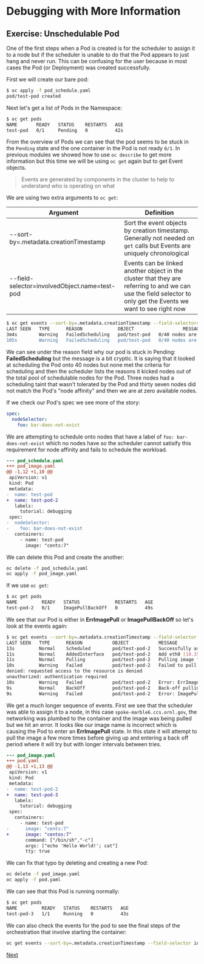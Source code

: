 # Debugging with More Information

## Exercise: Unschedulable Pod

One of the first steps when a Pod is created is for the scheduler to assign it to a
node but if the scheduler is unable to do that the Pod appears to just hang and never
run. This can be confusing for the user because in most cases the Pod (or Deployment)
was created successfully.

First we will create our bare pod:

```bash
$ oc apply -f pod_schedule.yaml
pod/test-pod created
```

Next let's get a list of Pods in the Namespace:

```bash
$ oc get pods
NAME       READY   STATUS    RESTARTS   AGE
test-pod   0/1     Pending   0          42s
```

From the overview of Pods we can see that the pod seems to be stuck in the `Pending` state
and the one container in the Pod is not ready `0/1`. In previous modules we showed how to
use `oc describe` to get more information but this time we will be using `oc get` again
but to get Event objects.

> Events are generated by components in the cluster to help to understand who is operating on what

We are using two extra arguments to `oc get`:

| Argument | Definition |
| --- | --- |
| --sort-by=.metadata.creationTimestamp | Sort the event objects by creation timestamp. Generally not needed on `get` calls but Events are uniquely chronological |
| --field-selector=involvedObject.name=test-pod | Events can be linked another object in the cluster that they are referring to and we can use the field selector to only get the Events we want to see right now |

```bash
$ oc get events --sort-by=.metadata.creationTimestamp --field-selector=involvedObject.name=test-pod
LAST SEEN   TYPE      REASON             OBJECT                  MESSAGE
3m4s        Warning   FailedScheduling   pod/test-pod   0/40 nodes are available: 3 node(s) had taint {node-role.kubernetes.io/master: }, that the pod didn't tolerate, 37 node(s) didn't match Pod's node affinity.
105s        Warning   FailedScheduling   pod/test-pod   0/40 nodes are available: 3 node(s) had taint {node-role.kubernetes.io/master: }, that the pod didn't tolerate, 37 node(s) didn't match Pod's node affinity.
```

We can see under the reason field why our pod is stuck in Pending: **FailedScheduling** but
the message is a bit cryptic. It is saying that it looked at scheduling the Pod onto 40 nodes
but none met the criteria for scheduling and then the scheduler lists the reasons it kicked
nodes out of the total pool of schedulable nodes for the Pod. Three nodes had a scheduling
taint that wasn't tolerated by the Pod and thirty seven nodes did not match the Pod's
"node affinity" and then we are at zero available nodes.

If we check our Pod's spec we see more of the story:

```yaml
spec:
  nodeSelector:
    foo: bar-does-not-exist
```

We are attempting to schedule onto nodes that have a label of `foo: bar-does-not-exist` which
no nodes have so the scheduler cannot satisify this requirement for node affinity and fails
to schedule the workload.

```diff
--- pod_schedule.yaml
+++ pod_image.yaml
@@ -1,12 +1,10 @@
 apiVersion: v1
 kind: Pod
 metadata:
-  name: test-pod
+  name: test-pod-2
   labels:
     tutorial: debugging
 spec:
-  nodeSelector:
-    foo: bar-does-not-exist
   containers:
     - name: test-pod
       image: "cents:7"
```

We can delete this Pod and create the another:

```bash
oc delete -f pod_schedule.yaml
oc apply -f pod_image.yaml
```

If we use `oc get`:

```bash
$ oc get pods
NAME         READY   STATUS             RESTARTS   AGE
test-pod-2   0/1     ImagePullBackOff   0          49s
```

We see that our Pod is either in **ErrImagePull** or **ImagePullBackOff** so let's look at
the events again:

```bash
$ oc get events --sort-by=.metadata.creationTimestamp --field-selector involvedObject.name=test-pod-2
LAST SEEN   TYPE      REASON           OBJECT           MESSAGE
13s         Normal    Scheduled        pod/test-pod-2   Successfully assigned stf042/test-pod-2 to spoke-marble6.ccs.ornl.gov
11s         Normal    AddedInterface   pod/test-pod-2   Add eth0 [10.35.14.135/23]
11s         Normal    Pulling          pod/test-pod-2   Pulling image "cents:7"
10s         Warning   Failed           pod/test-pod-2   Failed to pull image "cents:7": rpc error: code = Unknown desc = Error reading manifest 7 in docker.io/library/cents: errors:
denied: requested access to the resource is denied
unauthorized: authentication required
10s         Warning   Failed           pod/test-pod-2   Error: ErrImagePull
9s          Normal    BackOff          pod/test-pod-2   Back-off pulling image "cents:7"
9s          Warning   Failed           pod/test-pod-2   Error: ImagePullBackOff
```

We get a much longer sequence of events. First we see that the scheduler was able to assign it to
a node, in this case `spoke-marble6.ccs.ornl.gov`, the networking was plumbed to the container and
the image was being pulled but we hit an error. It looks like our image name is incorrect which is
causing the Pod to enter an **ErrImagePull** state. In this state it will attempt to pull the image
a few more times before giving up and entering a back off period where it will try but with longer
intervals between tries.

```diff
--- pod_image.yaml
+++ pod.yaml
@@ -1,13 +1,13 @@
 apiVersion: v1
 kind: Pod
 metadata:
-  name: test-pod-2
+  name: test-pod-3
   labels:
     tutorial: debugging
 spec:
   containers:
     - name: test-pod
-      image: "cents:7"
+      image: "centos:7"
       command: ["/bin/sh","-c"]
       args: ["echo 'Hello World!'; cat"]
       tty: true
```

We can fix that typo by deleting and creating a new Pod:

```bash
oc delete -f pod_image.yaml
oc apply -f pod.yaml
```

We can see that this Pod is running normally:

```bash
$ oc get pods
NAME         READY   STATUS    RESTARTS   AGE
test-pod-3   1/1     Running   0          43s
```

We can also check the events for the pod to see the final steps of the orchestration that involve
starting the container:

```bash
oc get events --sort-by=.metadata.creationTimestamp --field-selector involvedObject.name=test-pod-3
```

[Next](03_debug.md)
